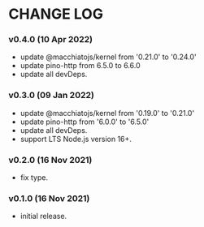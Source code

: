 # CHANGE LOG

### v0.4.0 (10 Apr 2022)
- update @macchiatojs/kernel from '0.21.0' to '0.24.0'
- update pino-http from 6.5.0 to 6.6.0
- update all devDeps.

### v0.3.0 (09 Jan 2022)

- update @macchiatojs/kernel from '0.19.0' to '0.21.0'
- update pino-http from '6.0.0' to '6.5.0'
- update all devDeps.
- support LTS Node.js version 16+.

### v0.2.0 (16 Nov 2021)

- fix type.

### v0.1.0 (16 Nov 2021)

- initial release.

